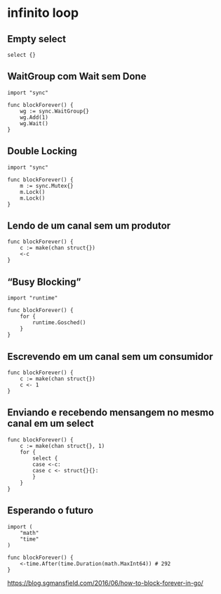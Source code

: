 # infinito loop

## Empty select

```
select {}
```

## WaitGroup com Wait sem Done

```
import "sync"

func blockForever() {
    wg := sync.WaitGroup{}
    wg.Add(1)
    wg.Wait()
}
```

## Double Locking

```
import "sync"

func blockForever() {
    m := sync.Mutex{}
    m.Lock()
    m.Lock()
}
```

## Lendo de um canal sem um produtor

```
func blockForever() {
    c := make(chan struct{})
    <-c
}
```

## “Busy Blocking”

```
import "runtime"

func blockForever() {
    for {
        runtime.Gosched()
    }
}
```

## Escrevendo em um canal sem um consumidor

```
func blockForever() {
    c := make(chan struct{})
    c <- 1
}
```

## Enviando e recebendo mensangem no mesmo canal em um select

```
func blockForever() {
    c := make(chan struct{}, 1)
    for {
        select {
        case <-c:
        case c <- struct{}{}:
        }
    }
}
```

## Esperando o futuro

```
import (
    "math"
    "time"
)

func blockForever() {
    <-time.After(time.Duration(math.MaxInt64)) # 292
}
```

https://blog.sgmansfield.com/2016/06/how-to-block-forever-in-go/